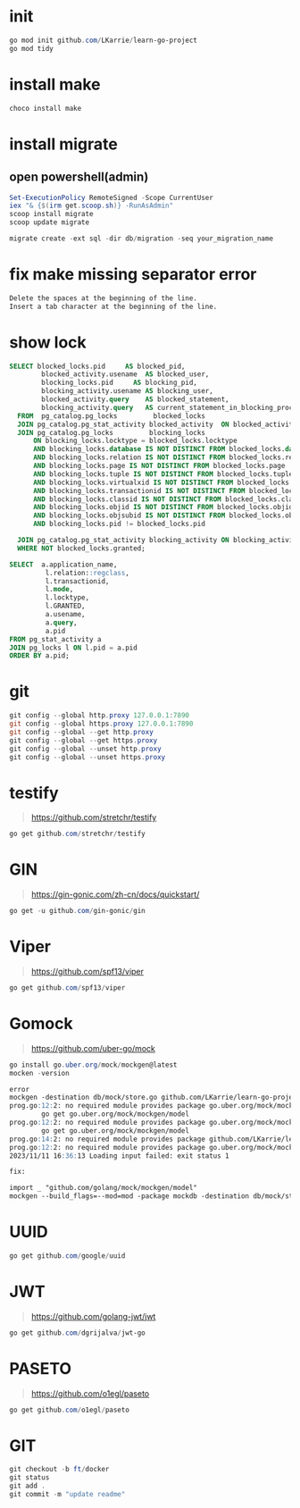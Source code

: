 # init
```powershell
go mod init github.com/LKarrie/learn-go-project
go mod tidy
```

# install make
```powershell
choco install make
```

# install migrate
## open powershell(admin)
```powershell
Set-ExecutionPolicy RemoteSigned -Scope CurrentUser 
iex "& {$(irm get.scoop.sh)} -RunAsAdmin"
scoop install migrate
scoop update migrate

migrate create -ext sql -dir db/migration -seq your_migration_name
```

# fix make missing separator error
```markdown
Delete the spaces at the beginning of the line.
Insert a tab character at the beginning of the line.
```

# show lock
```sql
SELECT blocked_locks.pid     AS blocked_pid,
        blocked_activity.usename  AS blocked_user,
        blocking_locks.pid     AS blocking_pid,
        blocking_activity.usename AS blocking_user,
        blocked_activity.query    AS blocked_statement,
        blocking_activity.query   AS current_statement_in_blocking_process
  FROM  pg_catalog.pg_locks         blocked_locks
  JOIN pg_catalog.pg_stat_activity blocked_activity  ON blocked_activity.pid = blocked_locks.pid
  JOIN pg_catalog.pg_locks         blocking_locks 
      ON blocking_locks.locktype = blocked_locks.locktype
      AND blocking_locks.database IS NOT DISTINCT FROM blocked_locks.database
      AND blocking_locks.relation IS NOT DISTINCT FROM blocked_locks.relation
      AND blocking_locks.page IS NOT DISTINCT FROM blocked_locks.page
      AND blocking_locks.tuple IS NOT DISTINCT FROM blocked_locks.tuple
      AND blocking_locks.virtualxid IS NOT DISTINCT FROM blocked_locks.virtualxid
      AND blocking_locks.transactionid IS NOT DISTINCT FROM blocked_locks.transactionid
      AND blocking_locks.classid IS NOT DISTINCT FROM blocked_locks.classid
      AND blocking_locks.objid IS NOT DISTINCT FROM blocked_locks.objid
      AND blocking_locks.objsubid IS NOT DISTINCT FROM blocked_locks.objsubid
      AND blocking_locks.pid != blocked_locks.pid

  JOIN pg_catalog.pg_stat_activity blocking_activity ON blocking_activity.pid = blocking_locks.pid
  WHERE NOT blocked_locks.granted;

SELECT  a.application_name,
         l.relation::regclass,
         l.transactionid,
         l.mode,
         l.locktype,
         l.GRANTED,
         a.usename,
         a.query,
         a.pid
FROM pg_stat_activity a
JOIN pg_locks l ON l.pid = a.pid
ORDER BY a.pid;
```

# git
```powershell
git config --global http.proxy 127.0.0.1:7890
git config --global https.proxy 127.0.0.1:7890
git config --global --get http.proxy
git config --global --get https.proxy
git config --global --unset http.proxy
git config --global --unset https.proxy
```

# testify
> https://github.com/stretchr/testify
```powershell
go get github.com/stretchr/testify
```

# GIN
> https://gin-gonic.com/zh-cn/docs/quickstart/
```powershell
go get -u github.com/gin-gonic/gin
```

# Viper
> https://github.com/spf13/viper
```powershell
go get github.com/spf13/viper
```

# Gomock
> https://github.com/uber-go/mock
```powershell
go install go.uber.org/mock/mockgen@latest
mocken -version
```
```markdown
error
mockgen -destination db/mock/store.go github.com/LKarrie/learn-go-project/db/sqlc Store
prog.go:12:2: no required module provides package go.uber.org/mock/mockgen/model; to add it:
        go get go.uber.org/mock/mockgen/model
prog.go:12:2: no required module provides package go.uber.org/mock/mockgen/model; to add it:
        go get go.uber.org/mock/mockgen/model
prog.go:14:2: no required module provides package github.com/LKarrie/learn-go-project/db/sqlc: go.mod file not found in current directory or any parent directory; see 'go help modules'      
prog.go:12:2: no required module provides package go.uber.org/mock/mockgen/model: go.mod file not found in current directory or any parent directory; see 'go help modules'
2023/11/11 16:36:13 Loading input failed: exit status 1

fix:

import _ "github.com/golang/mock/mockgen/model"
mockgen --build_flags=--mod=mod -package mockdb -destination db/mock/store.go github.com/LKarrie/learn-go-project/db/sqlc Store

```

# UUID
```powershell
go get github.com/google/uuid
```

# JWT
> https://github.com/golang-jwt/jwt
```powershell
go get github.com/dgrijalva/jwt-go
```

# PASETO
> https://github.com/o1egl/paseto
```powershell
go get github.com/o1egl/paseto
```

# GIT
```powershell
git checkout -b ft/docker
git status
git add .
git commit -m "update readme"
```
